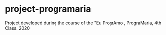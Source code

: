 # project-programaria
Project developed during the course of the "Eu ProgrAmo , PrograMaria, 4th Class. 2020
